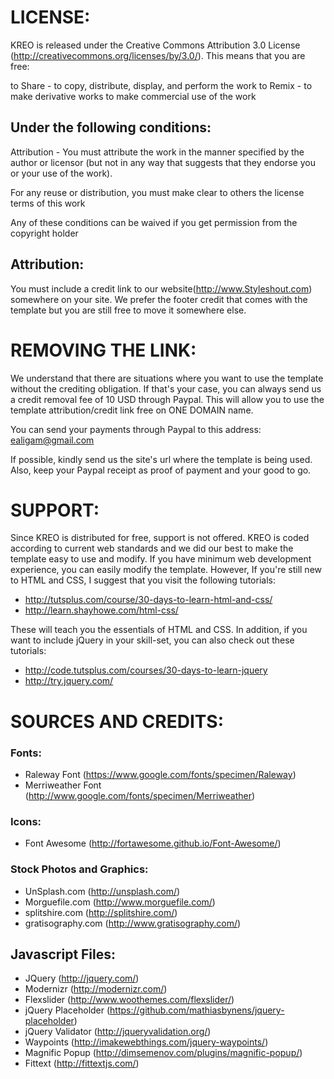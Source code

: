 # LICENSE:

KREO is released under the Creative Commons Attribution 3.0 License
(http://creativecommons.org/licenses/by/3.0/). This means that you are free:

   to Share - to copy, distribute, display, and perform the work
   to Remix - to make derivative works
   to make commercial use of the work 

## Under the following conditions:

   Attribution - You must attribute the work in the manner specified by the 
   author or licensor (but not in any way that suggests that they endorse you 
   or your use of the work). 

   For any reuse or distribution, you must make clear to others the license 
   terms of this work

   Any of these conditions can be waived if you get permission from the 
   copyright holder

## Attribution: 
	
   You must include a credit link to our website(http://www.Styleshout.com) somewhere on
   your site. We prefer the footer credit that comes with the template but you are still 
   free to move it somewhere else.

# REMOVING THE LINK:

We understand that there are situations where you want to use the template without the 
crediting obligation. If that's your case, you can always send us a 
credit removal fee of 10 USD through Paypal. This will allow you to use the 
template attribution/credit link free on ONE DOMAIN name. 

You can send your payments through Paypal to this address: ealigam@gmail.com

If possible, kindly send us the site's url where the template is being used. 
Also, keep your Paypal receipt as proof of payment and your good to go.

# SUPPORT:
    
Since KREO is distributed for free, support is not offered. KREO is coded according 
to current web standards and we did our best to make the template easy to use and modify.
If you have minimum web development experience, you can easily modify the template. 
However, If you're still new to HTML and CSS, I suggest that you visit the 
following tutorials:

 - http://tutsplus.com/course/30-days-to-learn-html-and-css/
 - http://learn.shayhowe.com/html-css/

These will teach you the essentials of HTML and CSS. In addition, if you want to include
jQuery in your skill-set, you can also check out these tutorials: 

 - http://code.tutsplus.com/courses/30-days-to-learn-jquery
 - http://try.jquery.com/

# SOURCES AND CREDITS:

### Fonts:
 - Raleway Font (https://www.google.com/fonts/specimen/Raleway)
 - Merriweather Font (http://www.google.com/fonts/specimen/Merriweather)
 
 ### Icons:
 - Font Awesome (http://fortawesome.github.io/Font-Awesome/)

### Stock Photos and Graphics:
 - UnSplash.com (http://unsplash.com/)
 - Morguefile.com (http://www.morguefile.com/)
 - splitshire.com (http://splitshire.com/)
 - gratisography.com (http://www.gratisography.com/)
 
## Javascript Files:

 - JQuery (http://jquery.com/)
 - Modernizr (http://modernizr.com/)
 - Flexslider (http://www.woothemes.com/flexslider/)
 - jQuery Placeholder (https://github.com/mathiasbynens/jquery-placeholder)
 - jQuery Validator (http://jqueryvalidation.org/)
 - Waypoints (http://imakewebthings.com/jquery-waypoints/)
 - Magnific Popup (http://dimsemenov.com/plugins/magnific-popup/)
 - Fittext (http://fittextjs.com/)

